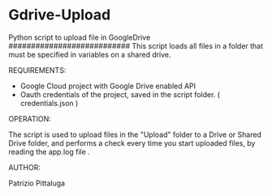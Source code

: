 # Gdrive-Upload
Python script to upload file in GoogleDrive
###########################
This script loads all files in a folder that must be specified in variables on a shared drive.

REQUIREMENTS:

- Google Cloud project with Google Drive enabled API
- Oauth credentials of the project, saved in the script folder. ( credentials.json ) 

OPERATION:

The script is used to upload files in the "Upload" folder to a Drive or Shared Drive folder, and performs 
a check every time you start uploaded files, by reading the app.log file .


AUTHOR:

Patrizio Pittaluga 
